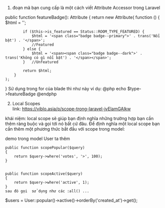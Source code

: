 1. đoạn mã bạn cung cấp là một cách viết Attribute Accessor trong Laravel
 
 public function featureBadge(): Attribute {
    return new Attribute(
        function () {
            $html = '';

            if ($this->is_featured == Status::ROOM_TYPE_FEATURED) {
                $html = '<span class="badge badge--primary">' . trans('Nổi bật') . '</span>';
                //Featured
            } else {
                $html = '<span><span class="badge badge--dark">' . trans('Không có gì nổi bật') . '</span></span>';
            }   //Unfeatured

            return $html;
        }
    );
}
Sử dụng trong for của blade thì như này ví dụ: <td>@php echo $type->featureBadge  @endphp</td>






2. Local Scopes  
link: https://viblo.asia/p/scope-trong-laravel-jvElamGAlkw

 khái niệm:
  local scope sẽ giúp bạn định nghĩa những trường hợp bạn cần thêm ràng buộc và gọi tới nó bất cứ đâu. Để định nghĩa một local scope bạn cần thêm một phương thức bắt đầu với scope trong model: 


demo trong model User ta thêm 

    public function scopePopular($query)
    {
        return $query->where('votes', '>', 100);
    }

  
    public function scopeActive($query)
    {
        return $query->where('active', 1);
    }
    sau đó gọi  sử dụng như các :all() ... 
   
$users = User::popular()->active()->orderBy('created_at')->get();


